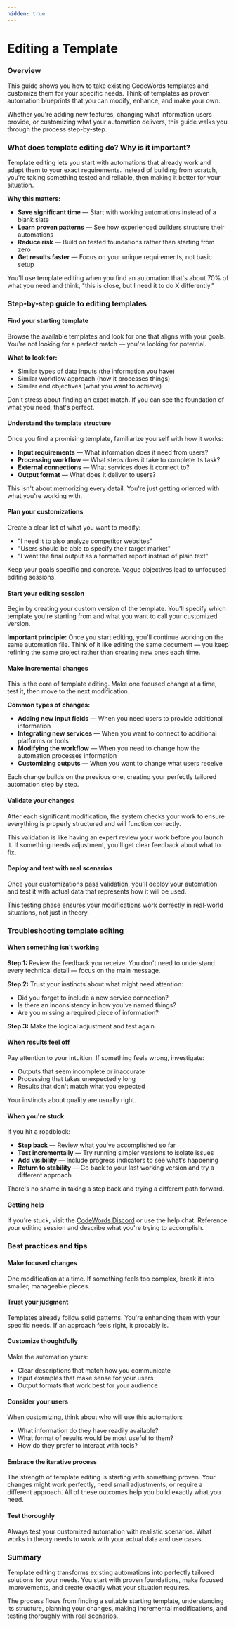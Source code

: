 ```yaml
---
hidden: true
---
```


# Editing a Template

### Overview

This guide shows you how to take existing CodeWords templates and customize them for your specific needs. Think of templates as proven automation blueprints that you can modify, enhance, and make your own.

Whether you're adding new features, changing what information users provide, or customizing what your automation delivers, this guide walks you through the process step-by-step.

### What does template editing do? Why is it important?

Template editing lets you start with automations that already work and adapt them to your exact requirements. Instead of building from scratch, you're taking something tested and reliable, then making it better for your situation.

**Why this matters:**

* **Save significant time** — Start with working automations instead of a blank slate
* **Learn proven patterns** — See how experienced builders structure their automations
* **Reduce risk** — Build on tested foundations rather than starting from zero
* **Get results faster** — Focus on your unique requirements, not basic setup

You'll use template editing when you find an automation that's about 70% of what you need and think, "this is close, but I need it to do X differently."

### Step-by-step guide to editing templates

#### Find your starting template

Browse the available templates and look for one that aligns with your goals. You're not looking for a perfect match — you're looking for potential.

**What to look for:**

* Similar types of data inputs (the information you have)
* Similar workflow approach (how it processes things)
* Similar end objectives (what you want to achieve)

Don't stress about finding an exact match. If you can see the foundation of what you need, that's perfect.

#### Understand the template structure

Once you find a promising template, familiarize yourself with how it works:

* **Input requirements** — What information does it need from users?
* **Processing workflow** — What steps does it take to complete its task?
* **External connections** — What services does it connect to?
* **Output format** — What does it deliver to users?

This isn't about memorizing every detail. You're just getting oriented with what you're working with.

#### Plan your customizations

Create a clear list of what you want to modify:

* "I need it to also analyze competitor websites"
* "Users should be able to specify their target market"
* "I want the final output as a formatted report instead of plain text"

Keep your goals specific and concrete. Vague objectives lead to unfocused editing sessions.

#### Start your editing session

Begin by creating your custom version of the template. You'll specify which template you're starting from and what you want to call your customized version.

**Important principle:** Once you start editing, you'll continue working on the same automation file. Think of it like editing the same document — you keep refining the same project rather than creating new ones each time.

#### Make incremental changes

This is the core of template editing. Make one focused change at a time, test it, then move to the next modification.

**Common types of changes:**

* **Adding new input fields** — When you need users to provide additional information
* **Integrating new services** — When you want to connect to additional platforms or tools
* **Modifying the workflow** — When you need to change how the automation processes information
* **Customizing outputs** — When you want to change what users receive

Each change builds on the previous one, creating your perfectly tailored automation step by step.

#### Validate your changes

After each significant modification, the system checks your work to ensure everything is properly structured and will function correctly.

This validation is like having an expert review your work before you launch it. If something needs adjustment, you'll get clear feedback about what to fix.

#### Deploy and test with real scenarios

Once your customizations pass validation, you'll deploy your automation and test it with actual data that represents how it will be used.

This testing phase ensures your modifications work correctly in real-world situations, not just in theory.

### Troubleshooting template editing

#### When something isn't working

**Step 1:** Review the feedback you receive. You don't need to understand every technical detail — focus on the main message.

**Step 2:** Trust your instincts about what might need attention:

* Did you forget to include a new service connection?
* Is there an inconsistency in how you've named things?
* Are you missing a required piece of information?

**Step 3:** Make the logical adjustment and test again.

#### When results feel off

Pay attention to your intuition. If something feels wrong, investigate:

* Outputs that seem incomplete or inaccurate
* Processing that takes unexpectedly long
* Results that don't match what you expected

Your instincts about quality are usually right.

#### When you're stuck

If you hit a roadblock:

* **Step back** — Review what you've accomplished so far
* **Test incrementally** — Try running simpler versions to isolate issues
* **Add visibility** — Include progress indicators to see what's happening
* **Return to stability** — Go back to your last working version and try a different approach

There's no shame in taking a step back and trying a different path forward.

#### Getting help

If you're stuck, visit the [CodeWords Discord](https://discord.codewords.ai) or use the help chat. Reference your editing session and describe what you're trying to accomplish.

### Best practices and tips

#### Make focused changes

One modification at a time. If something feels too complex, break it into smaller, manageable pieces.

#### Trust your judgment

Templates already follow solid patterns. You're enhancing them with your specific needs. If an approach feels right, it probably is.

#### Customize thoughtfully

Make the automation yours:

* Clear descriptions that match how you communicate
* Input examples that make sense for your users
* Output formats that work best for your audience

#### Consider your users

When customizing, think about who will use this automation:

* What information do they have readily available?
* What format of results would be most useful to them?
* How do they prefer to interact with tools?

#### Embrace the iterative process

The strength of template editing is starting with something proven. Your changes might work perfectly, need small adjustments, or require a different approach. All of these outcomes help you build exactly what you need.

#### Test thoroughly

Always test your customized automation with realistic scenarios. What works in theory needs to work with your actual data and use cases.

### Summary

Template editing transforms existing automations into perfectly tailored solutions for your needs. You start with proven foundations, make focused improvements, and create exactly what your situation requires.

The process flows from finding a suitable starting template, understanding its structure, planning your changes, making incremental modifications, and testing thoroughly with real scenarios.
